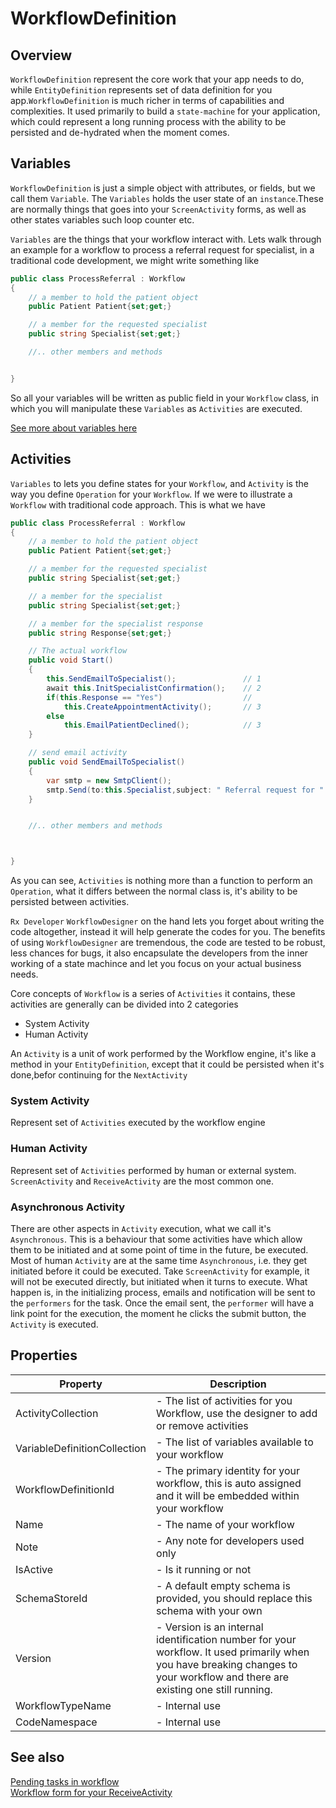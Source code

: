 # WorkflowDefinition
## Overview
`WorkflowDefinition` represent the core work that your app needs to do, while `EntityDefinition` represents set of data definition for you app.`WorkflowDefinition` is much richer in terms of capabilities and complexities. It used primarily to build a `state-machine` for your application, which could represent a long running process with the ability to be persisted and de-hydrated when the moment comes.




## Variables
`WorkflowDefinition` is just a simple object with attributes, or fields, but we call them `Variable`. The `Variables` holds the user state of an `instance`.These are normally things that goes into your `ScreenActivity` forms, as well as other states variables such loop counter etc.

`Variables` are the things that your workflow interact with. Lets walk through an example for a workflow to process a referral request for specialist, in a traditional code development, we might write something like

```csharp
public class ProcessReferral : Workflow
{
    // a member to hold the patient object
    public Patient Patient{set;get;}

    // a member for the requested specialist
    public string Specialist{set;get;}

    //.. other members and methods


}
```

So all your variables will be written as public field in your `Workflow` class, in which you will manipulate these `Variables` as `Activities` are executed.

[See more about variables here](Variable.html)

## Activities
`Variables` to lets you define states for your `Workflow`, and `Activity` is the way you define `Operation` for your `Workflow`. If we were to illustrate a `Workflow` with traditional code approach. This is what we have

```csharp
public class ProcessReferral : Workflow
{
    // a member to hold the patient object
    public Patient Patient{set;get;}

    // a member for the requested specialist
    public string Specialist{set;get;}

    // a member for the specialist
    public string Specialist{set;get;}

    // a member for the specialist response
    public string Response{set;get;}

    // The actual workflow
    public void Start()
    {
        this.SendEmailToSpecialist();               // 1
        await this.InitSpecialistConfirmation();    // 2
        if(this.Response == "Yes")                  //
            this.CreateAppointmentActivity();       // 3
        else
            this.EmailPatientDeclined();            // 3
    }

    // send email activity
    public void SendEmailToSpecialist()
    {
        var smtp = new SmtpClient();
        smtp.Send(to:this.Specialist,subject: " Referral request for " + this.Patient.FullName, body:"...");
    }


    //.. other members and methods



}
```
As you can see, `Activities` is nothing more than a function to perform an `Operation`, what it differs between the normal class is, it's ability to be persisted between activities.

`Rx Developer` `WorkflowDesigner` on the hand lets you forget about writing the code altogether, instead it will help generate the codes for you. The benefits of using `WorkflowDesigner` are tremendous, the code are tested to be robust, less chances for bugs, it also encapsulate the developers from the inner working of a state machince and let you focus on your actual business needs.


Core concepts of `Workflow` is a series of `Activities` it contains, these activities are generally can be divided into 2 categories

* System Activity
* Human Activity

An `Activity` is a unit of work performed by the Workflow engine, it's like a method in your `EntityDefinition`, except that it could be persisted when it's done,befor continuing for the `NextActivity`

### System Activity
Represent set of `Activities` executed by the workflow engine


### Human Activity
Represent set of `Activities` performed by human or external system. `ScreenActivity` and `ReceiveActivity` are the most common one.

### Asynchronous Activity
There are other aspects in `Activity` execution, what we call it's `Asynchronous`. This is a behaviour that some activities have which allow them to be initiated and at some point of time in the future, be executed. Most of human `Activity` are at the same time `Asynchronous`, i.e. they get initiated before it could be executed. Take `ScreenActivity` for example, it will not be executed directly, but initiated when it turns to execute. What happen is, in the initializing process, emails and notification will be sent to the `performers` for the task. Once the email sent, the `performer` will have a link point for the execution, the moment he clicks the submit button, the `Activity` is executed.




## Properties
<table class="table table-condensed table-bordered">
    <thead>
<tr>
<th>Property</th>
<th>Description</th>
</tr>
</thead>
<tbody>
<tr><td>ActivityCollection</td><td> - The list of activities for you Workflow, use the designer to add or remove activities </td></tr>
<tr><td>VariableDefinitionCollection</td><td> - The list of variables available to your workflow</td></tr>
<tr><td>WorkflowDefinitionId</td><td> - The primary identity for your workflow, this is auto assigned and it will be embedded within your workflow</td></tr>
<tr><td>Name</td><td> - The name of your workflow </td></tr>
<tr><td>Note</td><td> - Any note for developers used only</td></tr>
<tr><td>IsActive</td><td> - Is it running or not</td></tr>
<tr><td>SchemaStoreId</td><td> - A default empty schema is provided, you should replace this schema with your own</td></tr>
<tr><td>Version</td><td> - Version is an internal identification number for your workflow. It used primarily when you have breaking changes to your workflow and there are existing one still running.</td></tr>
<tr><td>WorkflowTypeName</td><td> - Internal use</td></tr>
<tr><td>CodeNamespace</td><td> - Internal use</td></tr>
</tbody></table>



## See also
[Pending tasks in workflow](workflow-pending-tasks.html)
<br/>
[Workflow form for your ReceiveActivity](workflow-form.html)
